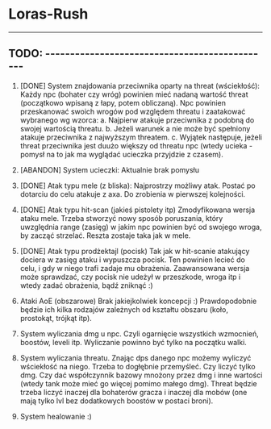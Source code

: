 # Loras-Rush

----------------------------------------------------
TODO: ----------------------------------------------
----------------------------------------------------

1. [DONE] System znajdowania przeciwnika oparty na threat (wściekłość):
  Każdy npc (bohater czy wróg) powinien mieć nadaną wartość threat (początkowo wpisaną z łapy, potem obliczaną).
  Npc powinien przeskanować swoich wrogów pod względem threatu i zaatakować wybranego wg wzorca:
    a. Najpierw atakuje przeciwnika z podobną do swojej wartością threatu.
    b. Jeżeli warunek a nie może być spełniony atakuje przeciwnika z najwyższym threatem.
    c. Wyjątek następuje, jeżeli threat przeciwnika jest duużo większy od threatu npc (wtedy ucieka - pomysł na to jak ma wyglądać ucieczka przyjdzie z czasem).
    
2. [ABANDON] System ucieczki:
  Aktualnie brak pomysłu
  
3. [DONE] Atak typu mele (z bliska):
  Najprostrzy możliwy atak. Postać po dotarciu do celu atakuje z axa. Do zrobienia w pierwszej kolejności.
  
4. [DONE] Atak typu hit-scan (jakieś pistolety itp)
  Zmodyfikowana wersja ataku mele. Trzeba stworzyć nowy sposób poruszania, który uwzględnia range (zasięg) w jakim npc powinien być od swojego wroga, by zacząć strzelać. Reszta zostaje taka jak w mele.
  
5. [DONE] Atak typu prodżektajl (pocisk)
  Tak jak w hit-scanie atakujący dociera w zasięg ataku i wypuszcza pocisk. Ten powinien lecieć do celu, i gdy w niego trafi zadaje mu obrażenia. Zaawansowana wersja może sprawdzać, czy pocisk nie udeżył w przeszkode, wroga itp i wtedy zadać obrażenia, bądź zniknąć :)
  
6. Ataki AoE (obszarowe)
  Brak jakiejkolwiek koncepcji :) Prawdopodobnie będzie ich kilka rodzajów zależnych od kształtu obszaru (koło, prostokąt, trójkąt itp).
  
7. System wyliczania dmg u npc.
  Czyli ogarnięcie wszystkich wzmocnień, boostów, leveli itp. 
  Wyliczanie powinno być tylko na początku walki.
  
8. System wyliczania threatu.
  Znając dps danego npc możemy wyliczyć wściekłość na niego. Trzeba to dogłębnie przemyśleć. Czy liczyć tylko dmg. Czy dać współczynnik bazowy mnożony przez dmg i inne wartości (wtedy tank może mieć go więcej pomimo małego dmg). Threat będzie trzeba liczyć inaczej dla bohaterów gracza i inaczej dla mobów (one mają tylko lvl bez dodatkowych boostów w postaci broni).
  
9. System healowanie :) 
